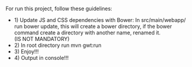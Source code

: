 For run this project, follow these guidelines:

<ul>
<li>1) Update JS and CSS dependencies with Bower: In src/main/webapp/ run bower update, this will create a bower directory, if the bower command create a directory with another name, renamed it.</li> (IS NOT MANDATORY)
<li>2) In root directory run mvn gwt:run</li>
<li>3) Enjoy!!!</li>
<li>4) Output in console!!!</li>


  

